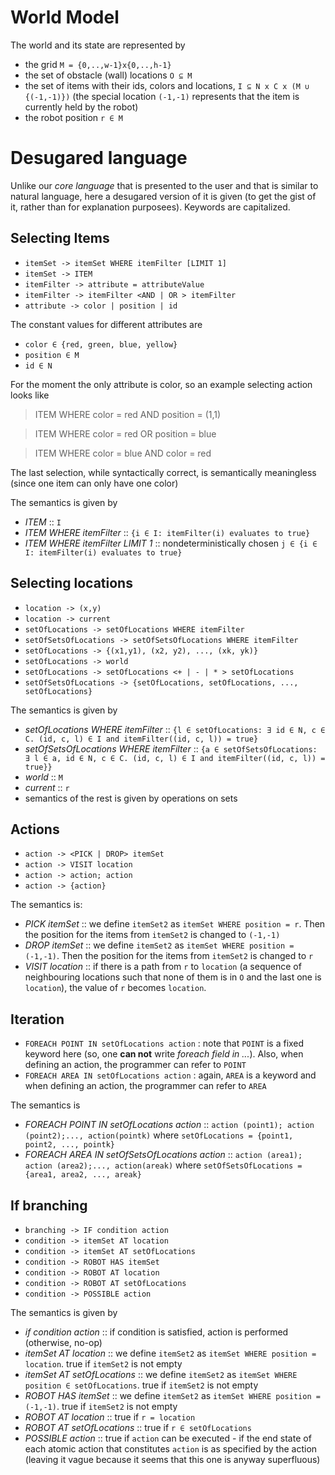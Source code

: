 # World Model
The world and its state are represented by 
 - the grid `M = {0,..,w-1}x{0,..,h-1}`  
 - the set of obstacle (wall) locations `O ⊆ M`
 - the set of items with their ids, colors and locations, `I ⊆ N x C x (M ∪ {(-1,-1)})` (the special location `(-1,-1)` represents that the item is currently held by the robot) 
 - the robot position `r ∈ M`
 
# Desugared language
Unlike our *core language* that is presented to the user and that is similar to natural language, here a desugared version of it is given (to get the gist of it, rather than for explanation purposees). Keywords are capitalized. 

## Selecting Items
  - `itemSet -> itemSet WHERE itemFilter [LIMIT 1]`
  - `itemSet -> ITEM`
  - `itemFilter -> attribute = attributeValue` 
  - `itemFilter -> itemFilter <AND | OR > itemFilter`
  - `attribute -> color | position | id`
 
The constant values for different attributes are 
  - `color ∈ {red, green, blue, yellow}`
  - `position ∈ M`
  - `id ∈ N`

For the moment the only attribute is color, so an example selecting action looks like

> ITEM WHERE color = red AND position = (1,1)    

> ITEM WHERE color = red OR position = blue

> ITEM WHERE color = blue AND color = red

The last selection, while syntactically correct, is semantically meaningless (since one item can only have one color)

The semantics is given by
 -  *ITEM* :: `I`
 -  *ITEM WHERE itemFilter* :: `{i ∈ I: itemFilter(i) evaluates to true}`
 - 	*ITEM WHERE itemFilter LIMIT 1* :: nondeterministically chosen `j ∈ {i ∈ I: itemFilter(i) evaluates to true}`
 
## Selecting locations
 - `location -> (x,y)` 
 - `location -> current`
 - `setOfLocations -> setOfLocations WHERE itemFilter`
 - `setOfSetsOfLocations -> setOfSetsOfLocations WHERE itemFilter`
 - `setOfLocations -> {(x1,y1), (x2, y2), ..., (xk, yk)}`
 - `setOfLocations -> world`
 - `setOfLocations -> setOfLocations <+ | - | * > setOfLocations`
 - `setOfSetsOfLocations -> {setOfLocations, setOfLocations, ..., setOfLocations}`

The semantics is given by
 - *setOfLocations WHERE itemFilter* :: `{l ∈ setOfLocations: ∃ id ∈ N, c ∈ C. (id, c, l) ∈ I and itemFilter((id, c, l)) = true}`
 - *setOfSetsOfLocations WHERE itemFilter* :: `{a ∈ setOfSetsOfLocations: ∃ l ∈ a, id ∈ N, c ∈ C. (id, c, l) ∈ I and itemFilter((id, c, l)) = true}}`
 - *world* :: `M`
 - *current* :: `r`
 - semantics of the rest is given by operations on sets
 
## Actions
 - `action -> <PICK | DROP> itemSet`
 - `action -> VISIT location`
 - `action -> action; action`
 - `action -> {action}`

The semantics is:
 - *PICK itemSet* :: we define `itemSet2` as `itemSet WHERE position = r`. Then the position for the items from `itemSet2` is changed to `(-1,-1)`
 - *DROP itemSet* :: we define `itemSet2` as `itemSet WHERE position = (-1,-1)`. Then the position for the items from `itemSet2` is changed to `r` 
 - *VISIT location* :: if there is a path from `r` to `location` (a sequence of neighbouring locations such that none of them is in `O` and the last one is `location`), the value of `r` becomes `location`.    
 
## Iteration
  - `FOREACH POINT IN setOfLocations action` : note that `POINT` is a fixed keyword here (so, one **can not** write *foreach field in ...*). Also, when defining an action, the programmer can refer to `POINT` 
  - `FOREACH AREA IN setOfLocations action`  : again, `AREA` is a keyword and when defining an action, the programmer can refer to `AREA`
  
 The semantics is  
  - *FOREACH POINT IN setOfLocations action* :: `action (point1); action (point2);..., action(pointk)` where `setOfLocations = {point1, point2, ..., pointk}`
  - *FOREACH AREA IN setOfSetsOfLocations action* :: `action (area1); action (area2);..., action(areak)` where `setOfSetsOfLocations = {area1, area2, ..., areak}`
  
## If branching
 - `branching -> IF condition action`
 - `condition -> itemSet AT location`
 - `condition -> itemSet AT setOfLocations`
 - `condition -> ROBOT HAS itemSet`
 - `condition -> ROBOT AT location`
 - `condition -> ROBOT AT setOfLocations`
 - `condition -> POSSIBLE action`
 
 The semantics is given by
  - *if condition action* :: if condition is satisfied, action is performed (otherwise, no-op)
  - *itemSet AT location* :: we define `itemSet2` as `itemSet WHERE position = location`. true if `itemSet2` is not empty
  - *itemSet AT setOfLocations* :: we define `itemSet2` as `itemSet WHERE position ∈ setOfLocations`. true if `itemSet2` is not empty
  - *ROBOT HAS itemSet* :: we define `itemSet2` as `itemSet WHERE position = (-1,-1)`. true if `itemSet2` is not empty
  - *ROBOT AT location* :: true if `r = location`
  - *ROBOT AT setOfLocations* :: true if `r ∈ setOfLocations`
  - *POSSIBLE action* :: true if `action` can be executed - if the end state of each atomic action that constitutes `action` is as specified by the action (leaving it vague because it seems that this one is anyway superfluous)